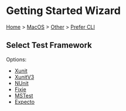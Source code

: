 <!--
GENERATED FILE - DO NOT EDIT
This file was generated by [MarkdownSnippets](https://github.com/SimonCropp/MarkdownSnippets).
Source File: /docs/mdsource/wiz/MacOS_Other_Cli.source.md
To change this file edit the source file and then run MarkdownSnippets.
-->

# Getting Started Wizard

[Home](/docs/wiz/readme.md) > [MacOS](MacOS.md) > [Other](MacOS_Other.md) > [Prefer CLI](MacOS_Other_Cli.md)

## Select Test Framework

Options:
 * [Xunit](MacOS_Other_Cli_Xunit.md)
 * [XunitV3](MacOS_Other_Cli_XunitV3.md)
 * [NUnit](MacOS_Other_Cli_NUnit.md)
 * [Fixie](MacOS_Other_Cli_Fixie.md)
 * [MSTest](MacOS_Other_Cli_MSTest.md)
 * [Expecto](MacOS_Other_Cli_Expecto.md)
